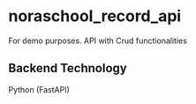 # noraschool_record_api
For demo purposes. API with Crud functionalities 

## Backend Technology
Python (FastAPI)
